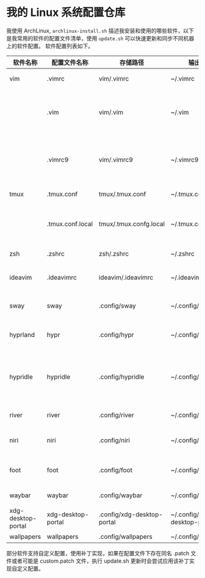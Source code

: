 # 我的 Linux 系统配置仓库

我使用 ArchLinux, `archlinux-install.sh` 描述我安装和使用的哪些软件，以下是我常用的软件的配置文件清单，使用 `update.sh` 可以快速更新和同步不同机器上的软件配置。 软件配置列表如下。

| 软件名称           | 配置文件名称       | 存储路径                   | 输出路径                     | 描述                                              |
|--------------------|--------------------|----------------------------|------------------------------|---------------------------------------------------|
| vim                | .vimrc             | vim/.vimrc                 | ~/.vimrc                     | vim 主配置文件                                    |
|                    | .vim               | vim/.vim                   | ~/.vim                       | 用户自定义资源 plug.vim 存储在这里                |
|                    | .vimrc9            | vim/.vimrc9                | ~/.vimrc9                    | vim9 特有的配置，为了兼容低版本 Vim               |
| tmux               | .tmux.conf         | tmux/.tmux.conf            | ~/.tmux.conf                 | tmux 主配置                                       |
|                    | .tmux.conf.local   | tmux/.tmux.confg.local     | ~/.tmux.conf.local           | 用户自定义的 tmux 配置                            |
| zsh                | .zshrc             | zsh/.zshrc                 | ~/.zshrc                     | zsh 主配置文件                                    |
| ideavim            | .ideavimrc         | ideavim/.ideavimrc         | ~/.ideavimrc                 | JetBrains Ideavim 插件配置                        |
| sway               | sway               | .config/sway               | ~/.config/sway               | sway 窗口管理器配置                               |
| hyprland           | hypr               | .config/hypr               | ~/.config/hypr               | hyprland 窗口管理器                               |
| hypridle           | hypridle           | .config/hypridle           | ~/.config/hypridle           | hyprland 生态空闲管理器，其他窗口管理器也可以复用 |
| river              | river              | .config/river              | ~/.config/river              | river 窗口管理器                                  |
| niri               | niri               | .config/niri               | ~/.config/niri               | niri 窗口管理器的配置文件                         |
| foot               | foot               | .config/foot               | ~/.config/foot               | foot 终端模拟器配置                               |
| waybar             | waybar             | .config/waybar             | ~/.config/waybar             | sway 状态栏配置                                   |
| xdg-desktop-portal | xdg-desktop-portal | .config/xdg-desktop-portal | ~/.config/xdg-desktop-portal | 桌面门户接口                                      |
| wallpapers         | wallpapers         | .config/wallpapers         | ~/.config/wallpapers         | 我的壁纸                                          |

部分软件支持自定义配置，使用补丁实现，如果在配置文件下存在同名 .patch 文件或者可能是 custom.patch 文件，执行 update.sh 更新时会尝试应用该补丁实现自定义配置。
